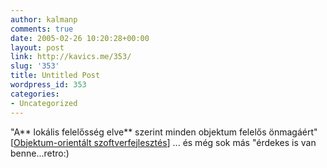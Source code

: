 ```yaml
---
author: kalmanp
comments: true
date: 2005-02-26 10:20:28+00:00
layout: post
link: http://kavics.me/353/
slug: '353'
title: Untitled Post
wordpress_id: 353
categories:
- Uncategorized
---
```


"A** lokális felelősség elve** szerint minden objektum felelős önmagáért" [[Objektum-orientált szoftverfejlesztés](http://www.prog.hu/konyvek/?bid=61)] ... és még sok más "érdekes is van benne...retro:)
